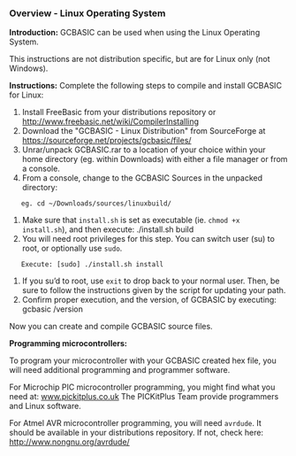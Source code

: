 <div class="section">

<div class="titlepage">

<div>

<div>

### <span id="overview_linux_operating_system"></span>Overview - Linux Operating System

</div>

</div>

</div>

<span class="strong">**Introduction:**</span> GCBASIC can be used when
using the Linux Operating System.

This instructions are not distribution specific, but are for Linux only
(not Windows).

<span class="strong">**Instructions:**</span> Complete the following
steps to compile and install GCBASIC for Linux:

<div class="orderedlist">

1.  Install FreeBasic from your distributions repository or
    <http://www.freebasic.net/wiki/CompilerInstalling>
2.  Download the "GCBASIC - Linux Distribution" from SourceForge at
    <https://sourceforge.net/projects/gcbasic/files/>
3.  Unrar/unpack GCBASIC.rar to a location of your choice within your
    home directory (eg. within Downloads) with either a file manager or
    from a console.
4.  From a console, change to the GCBASIC Sources in the unpacked
    directory:

</div>

``` screen
   eg. cd ~/Downloads/sources/linuxbuild/
```

<div class="orderedlist">

1.  Make sure that `install.sh` is set as executable (ie.
    `chmod +x install.sh`), and then execute: ./install.sh build
2.  You will need root privileges for this step. You can switch user
    (su) to root, or optionally use `sudo`.

</div>

``` screen
   Execute: [sudo] ./install.sh install
```

<div class="orderedlist">

1.  If you su’d to root, use `exit` to drop back to your normal user.
    Then, be sure to follow the instructions given by the script for
    updating your path.
2.  Confirm proper execution, and the version, of GCBASIC by executing:
    gcbasic /version

</div>

Now you can create and compile GCBASIC source files.

<span class="strong">**Programming microcontrollers:**</span>

To program your microcontroller with your GCBASIC created hex file, you
will need additional programming and programmer software.

For Microchip PIC microcontroller programming, you might find what you
need at: www.pickitplus.co.uk The PICKitPlus Team provide programmers
and Linux software.

For Atmel AVR microcontroller programming, you will need `avrdude`. It
should be available in your distributions repository. If not, check
here: <http://www.nongnu.org/avrdude/>

  
  
  
  

</div>
